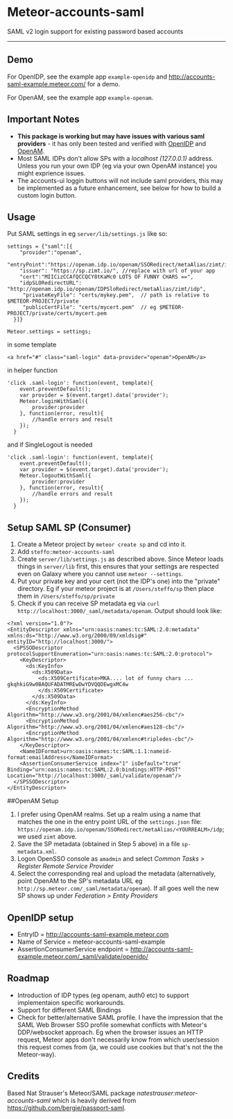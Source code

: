 Meteor-accounts-saml
==================

SAML v2 login support for existing password based accounts

-----

## Demo

For OpenIDP, see the example app `example-openidp` and http://accounts-saml-example.meteor.com/ for a demo.

For OpenAM, see the example app `example-openam`.

## Important Notes

* **This package is working but may have issues with various saml providers** - it has only been tested and verified with [OpenIDP](https://openidp.feide.no/) and [OpenAM](https://www.forgerock.org/openam).
* Most SAML IDPs don't allow SPs with a _localhost (127.0.0.1)_  address. Unless you run your own IDP (eg via your own OpenAM instance) you might exprience issues.
* The accounts-ui loggin buttons will not include saml providers, this may be implemented as a future enhancement, see below for how to build a custom login button.

## Usage

Put SAML settings in eg `server/lib/settings.js` like so:

```
settings = {"saml":[{
    "provider":"openam",
    "entryPoint":"https://openam.idp.io/openam/SSORedirect/metaAlias/zimt/idp",
    "issuer": "https://sp.zimt.io/", //replace with url of your app
    "cert":"MIICizCCAfQCCQCY8tKaMc0 LOTS OF FUNNY CHARS ==",
    "idpSLORedirectURL": "http://openam.idp.io/openam/IDPSloRedirect/metaAlias/zimt/idp",
     "privateKeyFile": "certs/mykey.pem",  // path is relative to $METEOR-PROJECT/private
     "publicCertFile": "certs/mycert.pem"  // eg $METEOR-PROJECT/private/certs/mycert.pem
  }]}
  
Meteor.settings = settings;
```

in some template

```
<a href="#" class="saml-login" data-provider="openam">OpenAM</a>
```

in helper function

```
'click .saml-login': function(event, template){
    event.preventDefault();
    var provider = $(event.target).data('provider');
    Meteor.loginWithSaml({
	    provider:provider
	}, function(error, result){
		//handle errors and result
    });
  }
```

and if SingleLogout is needed

```
'click .saml-login': function(event, template){
    event.preventDefault();
    var provider = $(event.target).data('provider');
    Meteor.logoutWithSaml({
	    provider:provider
	}, function(error, result){
		//handle errors and result
    });
  }
```

## Setup SAML SP (Consumer)

1. Create a Meteor project by `meteor create sp` and cd into it.
2. Add `steffo:meteor-accounts-saml`
3. Create `server/lib/settings.js` as described above. Since Meteor loads things in `server/lib` first, this ensures that your settings are respected even on Galaxy where you cannot use `meteor --settings`. 
4. Put your private key and your cert (not the IDP's one) into the "private" directory. Eg if your meteor project is at `/Users/steffo/sp` then place them in `/Users/steffo/sp/private`
5. Check if you can receive SP metadata eg via `curl http://localhost:3000/_saml/metadata/openam`. Output should look like:

```
<?xml version="1.0"?>
<EntityDescriptor xmlns="urn:oasis:names:tc:SAML:2.0:metadata" xmlns:ds="http://www.w3.org/2000/09/xmldsig#" entityID="http://localhost:3000/">
  <SPSSODescriptor protocolSupportEnumeration="urn:oasis:names:tc:SAML:2.0:protocol">
    <KeyDescriptor>
      <ds:KeyInfo>
        <ds:X509Data>
          <ds:X509Certificate>MKA.... lot of funny chars ... gkqhkiG9w0BAQUFADATMREwDwYDVQQDEwgxMC4w
		  </ds:X509Certificate>
        </ds:X509Data>
      </ds:KeyInfo>
      <EncryptionMethod Algorithm="http://www.w3.org/2001/04/xmlenc#aes256-cbc"/>
      <EncryptionMethod Algorithm="http://www.w3.org/2001/04/xmlenc#aes128-cbc"/>
      <EncryptionMethod Algorithm="http://www.w3.org/2001/04/xmlenc#tripledes-cbc"/>
    </KeyDescriptor>
    <NameIDFormat>urn:oasis:names:tc:SAML:1.1:nameid-format:emailAddress</NameIDFormat>
    <AssertionConsumerService index="1" isDefault="true" Binding="urn:oasis:names:tc:SAML:2.0:bindings:HTTP-POST" Location="http://localhost:3000/_saml/validate/openam"/>
  </SPSSODescriptor>
</EntityDescriptor>
  ```

##OpenAM Setup

1. I prefer using OpenAM realms. Set up a realm using a name that matches the one in the entry point URL of the `settings.json` file: `https://openam.idp.io/openam/SSORedirect/metaAlias/<YOURREALM>/idp`; we used `zimt` above.
2. Save the SP metadata (obtained in Step 5 above) in a file `sp-metadata.xml`.
3. Logon OpenSSO console as `amadmin` and select _Common Tasks > Register Remote Service Provider_
4. Select the corresponding real and upload the metadata (alternatively, point OpenAM to the SP's metadata URL eg `http://sp.meteor.com/_saml/metadata/openam`). If all goes well the new SP shows up under _Federation > Entity Providers_ 



## OpenIDP setup
- EntryID = http://accounts-saml-example.meteor.com
- Name of Service = meteor-accounts-saml-example
- AssertionConsumerService endpoint = http://accounts-saml-example.meteor.com/_saml/validate/openidp/

## Roadmap
* Introduction of IDP types (eg openam, auth0 etc) to support implementaion specific workarounds.
* Support for different SAML Bindings
* Check for better/alternative SAML profile. I have the impression that the SAML Web Browser SSO profile somewhat conflicts with Meteor's DDP/websocket approach. Eg when the browser issues an HTTP request, Meteor apps don't necessarily know from which user/session this request comes from (ja, we could use cookies but that's not the the Meteor-way).

## Credits
Based Nat Strauser's Meteor/SAML package _natestrauser:meteor-accounts-saml_ which is
heavily derived from https://github.com/bergie/passport-saml.

